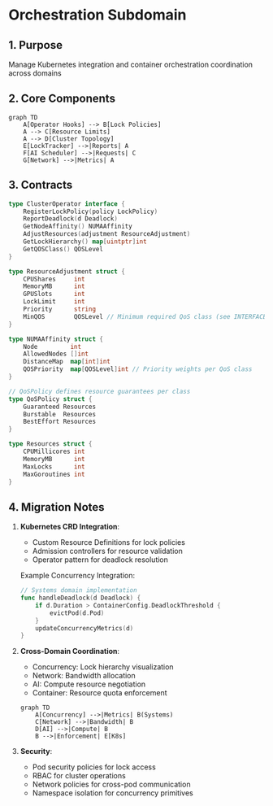 # Orchestration Subdomain

## 1. Purpose
Manage Kubernetes integration and container orchestration coordination across domains

## 2. Core Components
```mermaid
graph TD
    A[Operator Hooks] --> B[Lock Policies]
    A --> C[Resource Limits]
    A --> D[Cluster Topology]
    E[LockTracker] -->|Reports| A
    F[AI Scheduler] -->|Requests| C
    G[Network] -->|Metrics| A
```

## 3. Contracts
```go
type ClusterOperator interface {
    RegisterLockPolicy(policy LockPolicy)
    ReportDeadlock(d Deadlock) 
    GetNodeAffinity() NUMAAffinity
    AdjustResources(adjustment ResourceAdjustment)
    GetLockHierarchy() map[uintptr]int
    GetQOSClass() QOSLevel
}

type ResourceAdjustment struct {
    CPUShares     int
    MemoryMB      int 
    GPUSlots      int
    LockLimit     int
    Priority      string
    MinQOS        QOSLevel // Minimum required QoS class (see INTERFACES.md)
}

type NUMAAffinity struct {
    Node         int
    AllowedNodes []int
    DistanceMap  map[int]int
    QOSPriority  map[QOSLevel]int // Priority weights per QoS class
}

// QoSPolicy defines resource guarantees per class
type QoSPolicy struct {
    Guaranteed Resources
    Burstable  Resources
    BestEffort Resources
}

type Resources struct {
    CPUMillicores int
    MemoryMB      int
    MaxLocks      int
    MaxGoroutines int
}
```

## 4. Migration Notes
1. **Kubernetes CRD Integration**:
   - Custom Resource Definitions for lock policies
   - Admission controllers for resource validation
   - Operator pattern for deadlock resolution
   
   Example Concurrency Integration:
   ```go
   // Systems domain implementation
   func handleDeadlock(d Deadlock) {
       if d.Duration > ContainerConfig.DeadlockThreshold {
           evictPod(d.Pod)
       }
       updateConcurrencyMetrics(d)
   }
   ```

2. **Cross-Domain Coordination**:
   - Concurrency: Lock hierarchy visualization
   - Network: Bandwidth allocation
   - AI: Compute resource negotiation
   - Container: Resource quota enforcement
   ```mermaid
   graph TD
       A[Concurrency] -->|Metrics| B(Systems)
       C[Network] -->|Bandwidth| B
       D[AI] -->|Compute| B
       B -->|Enforcement| E[K8s]
   ```

3. **Security**:
   - Pod security policies for lock access
   - RBAC for cluster operations
   - Network policies for cross-pod communication
   - Namespace isolation for concurrency primitives
